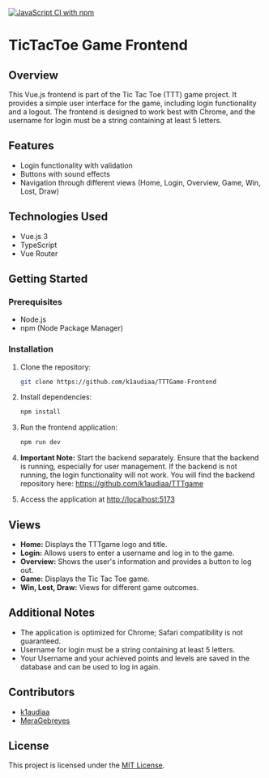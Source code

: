 [![JavaScript CI with npm](https://github.com/k1audiaa/TTTGame-Frontend/actions/workflows/npm.yml/badge.svg)](https://github.com/k1audiaa/TTTGame-Frontend/actions/workflows/npm.yml)
# TicTacToe Game Frontend

## Overview

This Vue.js frontend is part of the Tic Tac Toe (TTT) game project. It provides a simple user interface for the game, including login functionality and a logout. The frontend is designed to work best with Chrome, and the username for login must be a string containing at least 5 letters.

## Features

- Login functionality with validation
- Buttons with sound effects
- Navigation through different views (Home, Login, Overview, Game, Win, Lost, Draw)

## Technologies Used

- Vue.js 3
- TypeScript
- Vue Router

## Getting Started

### Prerequisites

- Node.js
- npm (Node Package Manager)

### Installation

1. Clone the repository:

    ```bash
    git clone https://github.com/k1audiaa/TTTGame-Frontend
    ```

2. Install dependencies:

    ```bash
    npm install
    ```

3. Run the frontend application:

    ```bash
    npm run dev
    ```

4. **Important Note:** Start the backend separately. Ensure that the backend is running, especially for user management. If the backend is not running, the login functionality will not work. You will find the backend repository here: https://github.com/k1audiaa/TTTgame


5. Access the application at [http://localhost:5173](http://localhost:5173)

## Views

- **Home:** Displays the TTTgame logo and title.
- **Login:** Allows users to enter a username and log in to the game.
- **Overview:** Shows the user's information and provides a button to log out.
- **Game:** Displays the Tic Tac Toe game.
- **Win, Lost, Draw:** Views for different game outcomes.

## Additional Notes

- The application is optimized for Chrome; Safari compatibility is not guaranteed.
- Username for login must be a string containing at least 5 letters.
- Your Username and your achieved points and levels are saved in the database and can be used to log in again.

## Contributors

- [k1audiaa](https://github.com/k1audiaa)
- [MeraGebreyes](https://github.com/MeraGebreyes)

## License

This project is licensed under the [MIT License](LICENSE).

```
